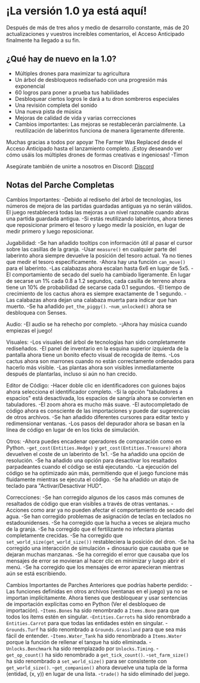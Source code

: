 # ¡La versión 1.0 ya está aquí!
Después de más de tres años y medio de desarrollo constante, más de 20 actualizaciones y vuestros increíbles comentarios, el Acceso Anticipado finalmente ha llegado a su fin.

## ¿Qué hay de nuevo en la 1.0?
- Múltiples drones para maximizar tu agricultura
- Un árbol de desbloqueos rediseñado con una progresión más exponencial
- 60 logros para poner a prueba tus habilidades
- Desbloquear ciertos logros le dará a tu dron sombreros especiales
- Una revisión completa del sonido
- Una nueva pista de música
- Mejoras de calidad de vida y varias correcciones
- Cambios importantes: Las mejoras se restablecerán parcialmente. La reutilización de laberintos funciona de manera ligeramente diferente.

Muchas gracias a todos por apoyar The Farmer Was Replaced desde el Acceso Anticipado hasta el lanzamiento completo. 
¡Estoy deseando ver cómo usáis los múltiples drones de formas creativas e ingeniosas!
-Timon

Asegúrate también de unirte a nosotros en Discord: 
[Discord](https://discord.com/invite/kj33cJkeJn)

## Notas del Parche Completas
Cambios Importantes:
-Debido al rediseño del árbol de tecnologías, los números de mejora de las partidas guardadas antiguas ya no serán válidos. El juego restablecerá todas las mejoras a un nivel razonable cuando abras una partida guardada antigua.
-Si estás reutilizando laberintos, ahora tienes que reposicionar primero el tesoro y luego medir la posición, en lugar de medir primero y luego reposicionar.

Jugabilidad:
-Se han añadido tooltips con información útil al pasar el cursor sobre las casillas de la granja.
-Usar `measure()` en cualquier parte del laberinto ahora siempre devuelve la posición del tesoro actual. Ya no tienes que medir el tesoro específicamente.
-Ahora hay una función `can_move()` para el laberinto.
-Las calabazas ahora escalan hasta 6x6 en lugar de 5x5.
-El comportamiento de secado del suelo ha cambiado ligeramente. En lugar de secarse un 1% cada 0.8 a 1.2 segundos, cada casilla de terreno ahora tiene un 10% de probabilidad de secarse cada 0.1 segundos.
-El tiempo de crecimiento de los cactus ahora es siempre exactamente de 1 segundo.
-Las calabazas ahora dejan una calabaza muerta para indicar que han muerto.
-Se ha añadido `pet_the_piggy()`.
-`num_unlocked()` ahora se desbloquea con Senses.

Audio:
-El audio se ha rehecho por completo.
-¡Ahora hay música cuando empiezas el juego!

Visuales:
-Los visuales del árbol de tecnologías han sido completamente rediseñados.
-El panel de inventario en la esquina superior izquierda de la pantalla ahora tiene un bonito efecto visual de recogida de ítems.
-Los cactus ahora son marrones cuando no están correctamente ordenados para hacerlo más visible.
-Las plantas ahora son visibles inmediatamente después de plantarlas, incluso si aún no han crecido.

Editor de Código:
-Hacer doble clic en identificadores con guiones bajos ahora selecciona el identificador completo.
-Si la opción "tabuladores a espacios" está desactivada, los espacios de sangría ahora se convierten en tabuladores.
-El zoom ahora es mucho más suave.
-El autocompletado de código ahora es consciente de las importaciones y puede dar sugerencias de otros archivos.
-Se han añadido diferentes cursores para editar texto y redimensionar ventanas.
-Los pasos del depurador ahora se basan en la línea de código en lugar de en los ticks de simulación.

Otros:
-Ahora puedes encadenar operadores de comparación como en Python.
-`get_cost(Entities.Hedge)` y `get_cost(Entities.Treasure)` ahora devuelven el coste de un laberinto de 1x1.
-Se ha añadido una opción de resolución.
-Se ha añadido una opción para desactivar los resaltados parpadeantes cuando el código se está ejecutando.
-La ejecución del código se ha optimizado aún más, permitiendo que el juego funcione más fluidamente mientras se ejecuta el código.
-Se ha añadido un atajo de teclado para "Activar/Desactivar HUD".

Correcciones:
-Se han corregido algunos de los casos más comunes de resaltados de código que eran visibles a través de otras ventanas.
-Acciones como arar ya no pueden afectar el comportamiento de secado del agua.
-Se han corregido problemas de asignación de teclas en teclados no estadounidenses.
-Se ha corregido que la hucha a veces se alejara mucho de la granja.
-Se ha corregido que el fertilizante no infectara plantas completamente crecidas.
-Se ha corregido que `set_world_size(get_world_size())` restableciera la posición del dron.
-Se ha corregido una interacción de simulación + dinosaurio que causaba que se dejaran muchas manzanas.
-Se ha corregido el error que causaba que los mensajes de error se movieran al hacer clic en minimizar y luego abrir el menú.
-Se ha corregido que los mensajes de error aparecieran mientras aún se está escribiendo.

Cambios Importantes de Parches Anteriores que podrías haberte perdido:
-Las funciones definidas en otros archivos (ventanas en el juego) ya no se importan implícitamente. Ahora tienes que desbloquear y usar sentencias de importación explícitas como en Python (Ver el desbloqueo de importación).
-`Items.Bones` ha sido renombrado a `Items.Bone` para que todos los ítems estén en singular.
-`Entities.Carrots` ha sido renombrado a `Entities.Carrot` para que todas las entidades estén en singular.
-`Grounds.Turf` ha sido renombrado a `Grounds.Grassland` para que sea más fácil de entender.
-`Items.Water_Tank` ha sido renombrado a `Items.Water` porque la función de rellenar el tanque ha sido eliminada.
-`Unlocks.Benchmark` ha sido reemplazado por `Unlocks.Timing`.
-`get_op_count()` ha sido renombrado a `get_tick_count()`.
-`set_farm_size()` ha sido renombrado a `set_world_size()` para ser consistente con `get_world_size()`.
-`get_companion()` ahora devuelve una tupla de la forma (entidad, (x, y)) en lugar de una lista.
-`trade()` ha sido eliminado del juego.